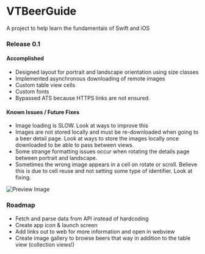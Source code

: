 # VTBeerGuide
A project to help learn the fundamentals of Swift and iOS

### Release 0.1

#### Accomplished
* Designed layout for portrait and landscape orientation using size classes
* Implemented asynchronous downloading of remote images
* Custom table view cells 
* Custom fonts
* Bypassed ATS because HTTPS links are not ensured.

#### Known Issues / Future Fixes
* Image loading is SLOW. Look at ways to improve this
* Images are not stored locally and must be re-downloaded when going to a beer detail page. Look at ways to store the images locally once downloaded to be able to pass between views.
* Some strange formatting issues occur when rotating the details page between portrait and landscape. 
* Sometimes the wrong image appears in a cell on rotate or scroll. Believe this is due to cell reuse and not setting some type of identifier. Look at fixing. 

![Preview Image](https://dl.dropboxusercontent.com/u/13023674/preview.png "Preview Image")


### Roadmap
* Fetch and parse data from API instead of hardcoding
* Create app icon & launch screen
* Add links out to web for more information and open in webview
* Create image gallery to browse beers that way in addition to the table view (collection views!)
